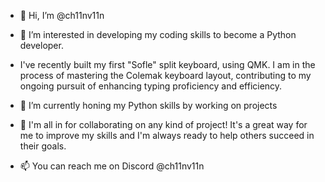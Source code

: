 - 👋 Hi, I’m @ch11nv11n
- 👀 I’m interested in developing my coding skills to become a Python developer.
- I've recently built my first "Sofle" split keyboard, using QMK. I am in the process of mastering the Colemak keyboard layout, contributing to my ongoing pursuit of enhancing typing proficiency and efficiency.

- 🌱 I’m currently honing my Python skills by working on projects
- 💞️ I'm all in for collaborating on any kind of project! It's a great way for me to improve my skills and I'm always ready to help others succeed in their goals.
- 📫 You can reach me on Discord @ch11nv11n

<!---
ch11nv11n/ch11nv11n is a ✨ special ✨ repository because its `README.md` (this file) appears on your GitHub profile.
You can click the Preview link to take a look at your changes.
--->
